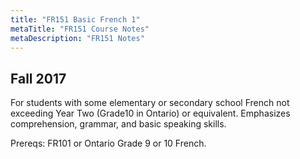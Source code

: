 ```yaml
---
title: "FR151 Basic French 1"
metaTitle: "FR151 Course Notes"
metaDescription: "FR151 Notes"
---
```

 Fall 2017
---
For students with some elementary or secondary school French not exceeding Year Two (Grade10 in Ontario) or equivalent. Emphasizes comprehension, grammar, and basic speaking skills.

Prereqs: FR101 or Ontario Grade 9 or 10 French.